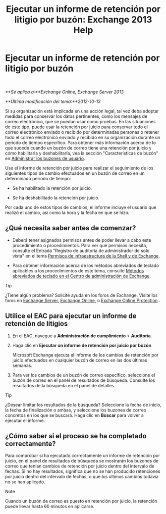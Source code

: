 ﻿---
title: 'Ejecutar un informe de retención por litigio por buzón: Exchange 2013 Help'
TOCTitle: Ejecutar un informe de retención por litigio por buzón
ms:assetid: 98c46226-2f48-42c6-a741-34bb5944f519
ms:mtpsurl: https://technet.microsoft.com/es-es/library/JJ150542(v=EXCHG.150)
ms:contentKeyID: 48268478
ms.date: 04/23/2018
mtps_version: v=EXCHG.150
ms.translationtype: HT
---

# Ejecutar un informe de retención por litigio por buzón

 

_**Se aplica a:**Exchange Online, Exchange Server 2013_

_**Última modificación del tema:**2012-10-13_

Si su organización está implicada en una acción legal, tal vez deba adoptar medidas para conservar los datos pertinentes, como los mensajes de correo electrónico, que se puedan usar como pruebas. En las situaciones de este tipo, puede usar la retención por juicio para conservar todo el correo electrónico enviado o recibido por determinadas personas o retener todo el correo electrónico enviado y recibido en su organización durante un periodo de tiempo específico. Para obtener más información acerca de lo que sucede cuando un buzón de correo tiene una retención por juicio y cómo habilitarla y deshabilitarla, vea la sección "Características de buzón" en [Administrar los buzones de usuario](manage-user-mailboxes-exchange-2013-help.md).

Use el informe de retención por juicio para realizar el seguimiento de los siguientes tipos de cambio efectuados en un buzón de correo en un determinado periodo de tiempo:

  - Se ha habilitado la retención por juicio.

  - Se ha deshabilitado la retención por juicio.

Por cada uno de estos tipos de cambios, el informe incluye el usuario que realizó el cambio, así como la hora y la fecha en que se hizo.

## ¿Qué necesita saber antes de comenzar?

  - Deberá tener asignados permisos antes de poder llevar a cabo este procedimiento o procedimientos. Para ver qué permisos necesita, consulte el Entrada "Registro de auditoría de administrador de solo vista" en el tema [Permisos de infraestructura de la Shell y de Exchange](exchange-and-shell-infrastructure-permissions-exchange-2013-help.md).

  - Para obtener información acerca de los métodos abreviados de teclado aplicables a los procedimientos de este tema, consulte [Métodos abreviados de teclado en el Centro de administración de Exchange](keyboard-shortcuts-in-the-exchange-admin-center-exchange-online-protection-help.md).


> [!TIP]
> ¿Tiene algún problema? Solicite ayuda en los foros de Exchange. Visite los foros en <A href="https://go.microsoft.com/fwlink/p/?linkid=60612">Exchange Server</A>, <A href="https://go.microsoft.com/fwlink/p/?linkid=267542">Exchange Online</A>, o <A href="https://go.microsoft.com/fwlink/p/?linkid=285351">Exchange Online Protection</A>..



## Utilice el EAC para ejecutar un informe de retención de litigios

1.  En el EAC, navegue a **Administración de cumplimiento** \> **Auditoría**.

2.  Haga clic en **Ejecutar un informe de retención por juicio por buzón**.
    
    Microsoft Exchange ejecuta el informe de los cambios de retención por juicio efectuados en cualquier buzón de correo en las dos últimas semanas.

3.  Para ver los cambios de un buzón de correo específico, seleccione el buzón de correo en el panel de resultados de búsqueda. Consulte los resultados de la búsqueda en el panel de detalles.


> [!TIP]
> ¿Desear limitar los resultados de la búsqueda? Seleccione la fecha de inicio, la fecha de finalización o ambas, y seleccione los buzones de correo concretos en los que se buscará. Haga clic en <STRONG>Buscar</STRONG> para volver a ejecutar el informe.



## ¿Cómo saber si el proceso se ha completado correctamente?

Para comprobar si ha ejecutado correctamente un informe de retención por juicio, en el panel de resultados de búsqueda se mostrarán los buzones de correo que tenían cambios de retención por juicio dentro del intervalo de fechas. Si no hay resultados, significa que no se han producido retenciones por juicio dentro del intervalo de fechas, o que los últimos cambios todavía no se han aplicado.


> [!NOTE]
> Cuando un buzón de correo es puesto en retención por juicio, la retención puede llevar hasta 60 minutos en aplicarse.


